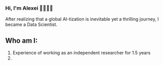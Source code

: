 ### Hi, I'm Alexei 👋👨🏻‍💻

After realizing that a global AI-tization is inevitable yet a thrilling journey, I became a Data Scientist. 
## Who am I:
1. Experience of working as an independent researcher for 1.5 years
2. 


